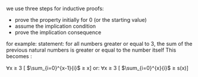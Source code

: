 we use three steps for inductive proofs:
- prove the property initially for 0 (or the starting value)
- assume the implication condition
- prove the implication consequence

for example:
statement: for all numbers greater or equal to 3, the sum of the previous natural numbers is greater or equal to the number itself
This becomes :

Ɐx ≥ 3 \[ $\sum_{i=0}^{x-1}{i}$ ≥ x\]
or:
Ɐx ≥ 3 \[ $\sum_{i=0}^{x}{i}$ ≥ s(x)\]
